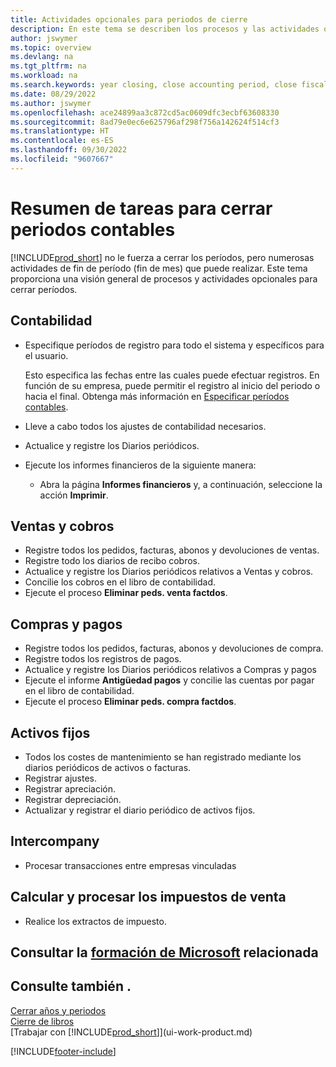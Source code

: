 ```yaml
---
title: Actividades opcionales para periodos de cierre
description: En este tema se describen los procesos y las actividades opcionales para cerrar periodos contables en Business Central.
author: jswymer
ms.topic: overview
ms.devlang: na
ms.tgt_pltfrm: na
ms.workload: na
ms.search.keywords: year closing, close accounting period, close fiscal year, aging, creditor payments, vendor payments
ms.date: 08/29/2022
ms.author: jswymer
ms.openlocfilehash: ace24899aa3c872cd5ac0609dfc3ecbf63608330
ms.sourcegitcommit: 8ad79e0ec6e625796af298f756a142624f514cf3
ms.translationtype: HT
ms.contentlocale: es-ES
ms.lasthandoff: 09/30/2022
ms.locfileid: "9607667"
---
```

# <a name="overview-of-tasks-to-close-accounting-periods"></a>Resumen de tareas para cerrar periodos contables

[!INCLUDE[prod_short](includes/prod_short.md)] no le fuerza a cerrar los períodos, pero numerosas actividades de fin de período (fin de mes) que puede realizar. Este tema proporciona una visión general de procesos y actividades opcionales para cerrar períodos.  

## <a name="general-ledger"></a>Contabilidad

* Especifique períodos de registro para todo el sistema y específicos para el usuario.  

    Esto especifica las fechas entre las cuales puede efectuar registros. En función de su empresa, puede permitir el registro al inicio del periodo o hacia el final. Obtenga más información en [Especificar períodos contables](finance-how-specify-posting-periods.md).  
* Lleve a cabo todos los ajustes de contabilidad necesarios.  
* Actualice y registre los Diarios periódicos.  
  <!--* Process Consolidations-->
* Ejecute los informes financieros de la siguiente manera:  
  * Abra la página **Informes financieros** y, a continuación, seleccione la acción **Imprimir**.  

## <a name="sales-and-receivables"></a>Ventas y cobros

* Registre todos los pedidos, facturas, abonos y devoluciones de ventas.  
* Registre todo los diarios de recibo cobros.  
* Actualice y registre los Diarios periódicos relativos a Ventas y cobros.  
* Concilie los cobros en el libro de contabilidad.  
* Ejecute el proceso **Eliminar peds. venta factdos**.  

## <a name="purchases-and-payables"></a>Compras y pagos

* Registre todos los pedidos, facturas, abonos y devoluciones de compra.  
* Registre todos los registros de pagos.  
* Actualice y registre los Diarios periódicos relativos a Compras y pagos  
* Ejecute el informe **Antigüedad pagos** y concilie las cuentas por pagar en el libro de contabilidad.  
* Ejecute el proceso **Eliminar peds. compra factdos**.  

## <a name="fixed-assets"></a>Activos fijos

* Todos los costes de mantenimiento se han registrado mediante los diarios periódicos de activos o facturas.
* Registrar ajustes.
* Registrar apreciación.
* Registrar depreciación.
* Actualizar y registrar el diario periódico de activos fijos.

## <a name="intercompany"></a>Intercompany

* Procesar transacciones entre empresas vinculadas

## <a name="calculate-and-process-sales-tax"></a>Calcular y procesar los impuestos de venta

* Realice los extractos de impuesto.  

## <a name="see-related-microsoft-training"></a>Consultar la [formación de Microsoft](/training/modules/close-fiscal-year-dynamics-365-business-central/) relacionada

## <a name="see-also"></a>Consulte también .

[Cerrar años y periodos](year-close-years-periods.md)  
[Cierre de libros](year-close-books.md)  
[Trabajar con [!INCLUDE[prod_short](includes/prod_short.md)]](ui-work-product.md)

[!INCLUDE[footer-include](includes/footer-banner.md)]
